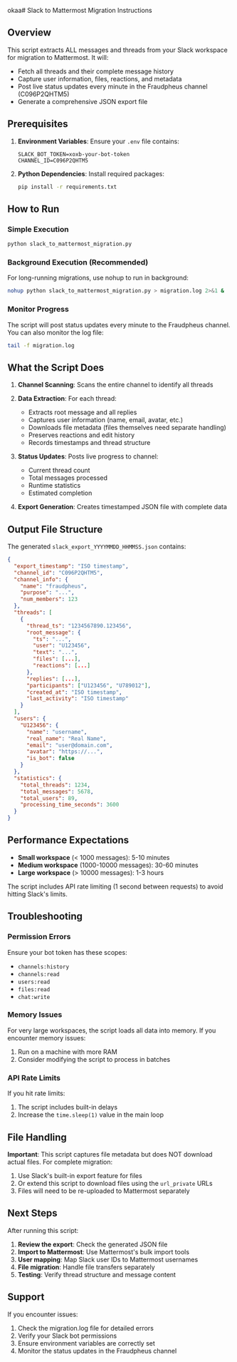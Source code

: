 okaa# Slack to Mattermost Migration Instructions

## Overview
This script extracts ALL messages and threads from your Slack workspace for migration to Mattermost. It will:
- Fetch all threads and their complete message history
- Capture user information, files, reactions, and metadata
- Post live status updates every minute in the Fraudpheus channel (C096P2QHTM5)
- Generate a comprehensive JSON export file

## Prerequisites

1. **Environment Variables**: Ensure your `.env` file contains:
   ```
   SLACK_BOT_TOKEN=xoxb-your-bot-token
   CHANNEL_ID=C096P2QHTM5
   ```

2. **Python Dependencies**: Install required packages:
   ```bash
   pip install -r requirements.txt
   ```

## How to Run

### Simple Execution
```bash
python slack_to_mattermost_migration.py
```

### Background Execution (Recommended)
For long-running migrations, use nohup to run in background:
```bash
nohup python slack_to_mattermost_migration.py > migration.log 2>&1 &
```

### Monitor Progress
The script will post status updates every minute to the Fraudpheus channel. You can also monitor the log file:
```bash
tail -f migration.log
```

## What the Script Does

1. **Channel Scanning**: Scans the entire channel to identify all threads
2. **Data Extraction**: For each thread:
   - Extracts root message and all replies
   - Captures user information (name, email, avatar, etc.)
   - Downloads file metadata (files themselves need separate handling)
   - Preserves reactions and edit history
   - Records timestamps and thread structure

3. **Status Updates**: Posts live progress to channel:
   - Current thread count
   - Total messages processed
   - Runtime statistics
   - Estimated completion

4. **Export Generation**: Creates timestamped JSON file with complete data

## Output File Structure

The generated `slack_export_YYYYMMDD_HHMMSS.json` contains:

```json
{
  "export_timestamp": "ISO timestamp",
  "channel_id": "C096P2QHTM5",
  "channel_info": {
    "name": "fraudpheus",
    "purpose": "...",
    "num_members": 123
  },
  "threads": [
    {
      "thread_ts": "1234567890.123456",
      "root_message": {
        "ts": "...",
        "user": "U123456",
        "text": "...",
        "files": [...],
        "reactions": [...]
      },
      "replies": [...],
      "participants": ["U123456", "U789012"],
      "created_at": "ISO timestamp",
      "last_activity": "ISO timestamp"
    }
  ],
  "users": {
    "U123456": {
      "name": "username",
      "real_name": "Real Name",
      "email": "user@domain.com",
      "avatar": "https://...",
      "is_bot": false
    }
  },
  "statistics": {
    "total_threads": 1234,
    "total_messages": 5678,
    "total_users": 89,
    "processing_time_seconds": 3600
  }
}
```

## Performance Expectations

- **Small workspace** (< 1000 messages): 5-10 minutes
- **Medium workspace** (1000-10000 messages): 30-60 minutes
- **Large workspace** (> 10000 messages): 1-3 hours

The script includes API rate limiting (1 second between requests) to avoid hitting Slack's limits.

## Troubleshooting

### Permission Errors
Ensure your bot token has these scopes:
- `channels:history`
- `channels:read`
- `users:read`
- `files:read`
- `chat:write`

### Memory Issues
For very large workspaces, the script loads all data into memory. If you encounter memory issues:
1. Run on a machine with more RAM
2. Consider modifying the script to process in batches

### API Rate Limits
If you hit rate limits:
1. The script includes built-in delays
2. Increase the `time.sleep(1)` value in the main loop

## File Handling

**Important**: This script captures file metadata but does NOT download actual files. For complete migration:

1. Use Slack's built-in export feature for files
2. Or extend this script to download files using the `url_private` URLs
3. Files will need to be re-uploaded to Mattermost separately

## Next Steps

After running this script:

1. **Review the export**: Check the generated JSON file
2. **Import to Mattermost**: Use Mattermost's bulk import tools
3. **User mapping**: Map Slack user IDs to Mattermost usernames
4. **File migration**: Handle file transfers separately
5. **Testing**: Verify thread structure and message content

## Support

If you encounter issues:
1. Check the migration.log file for detailed errors
2. Verify your Slack bot permissions
3. Ensure environment variables are correctly set
4. Monitor the status updates in the Fraudpheus channel